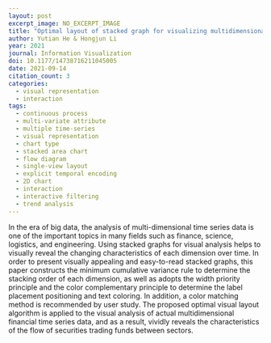 ```yaml
---
layout: post
excerpt_image: NO_EXCERPT_IMAGE
title: "Optimal layout of stacked graph for visualizing multidimensional financial time series data"
author: Yutian He & Hongjun Li
year: 2021
journal: Information Visualization
doi: 10.1177/14738716211045005
date: 2021-09-14
citation_count: 3
categories:
  - visual representation
  - interaction
tags:
  - continuous process
  - multi-variate attribute
  - multiple time-series
  - visual representation
  - chart type
  - stacked area chart
  - flow diagram
  - single-view layout
  - explicit temporal encoding
  - 2D chart
  - interaction
  - interactive filtering
  - trend analysis
---
```

In the era of big data, the analysis of multi-dimensional time series data is one of the important topics in many fields such as finance, science, logistics, and engineering. Using stacked graphs for visual analysis helps to visually reveal the changing characteristics of each dimension over time. In order to present visually appealing and easy-to-read stacked graphs, this paper constructs the minimum cumulative variance rule to determine the stacking order of each dimension, as well as adopts the width priority principle and the color complementary principle to determine the label placement positioning and text coloring. In addition, a color matching method is recommended by user study. The proposed optimal visual layout algorithm is applied to the visual analysis of actual multidimensional financial time series data, and as a result, vividly reveals the characteristics of the flow of securities trading funds between sectors.

